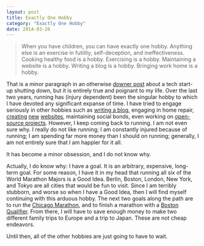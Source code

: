 ```yaml
---
layout: post
title: Exactly One Hobby
category: "Exactly One Hobby"
date: 2014-03-26
---
```


> When you have children, you can have exactly one hobby. Anything else is an exercise in futility, self-deception, and ineffectiveness. Cooking healthy food is a hobby. Exercising is a hobby. Maintaining a website is a hobby. Writing a blog is a hobby. Bringing work home is a hobby.

That is a minor paragraph in an otherwise [downer post](http://dandreamsofcoding.com/2013/08/07/shutting-down-a-dream/) about a tech start-up shutting down, but it is entirely true and poignant to my life. Over the last two years, running has (injury dependent) been the singular hobby to which I have devoted any significant expanse of time. I have tried to engage seriously in other hobbies such as [writing a blog](rovani.net "Rovani in C#"), engaging in home repair, [creating](http://darkerthanjealousy.com) [new](http://ckstaplesart.com) [websites](http://aerynlore.com), maintaining social bonds, even working on [open-source projects](https://github.com/drovani). However, I keep coming back to running. I am not even sure why. I really do not like running; I am constantly injured because of running; I am spending far more money than I should on running; generally, I am not entirely sure that I am happier for it all.

It has become a minor obsession, and I do not know why.

Actually, I do know why: I have a goal. It is an arbitrary, expensive, long-term goal. For some reason, I have it in my head that running all six of the World Marathon Majors is a Good Idea. Berlin, Boston, London, New York, and Tokyo are all cities that would be fun to visit. Since I am terribly stubborn, and worse so when I have a Good Idea, then I will find myself continuing with this arduous hobby. The next two goals along the path are to run the [Chicago Marathon](https://rovani.net/marathon-epilogue/ "A Marathon in Three Parts: Epilogue"), and to finish a marathon with a [Boston Qualifier](http://www.baa.org/races/boston-marathon/participant-information/qualifying.aspx "Boston Marathon: Qualifying Standards"). From there, I will have to save enough money to make two different family trips to Europe and a trip to Japan. These are not cheap endeavors.

Until then, all of the other hobbies are just going to have to wait.